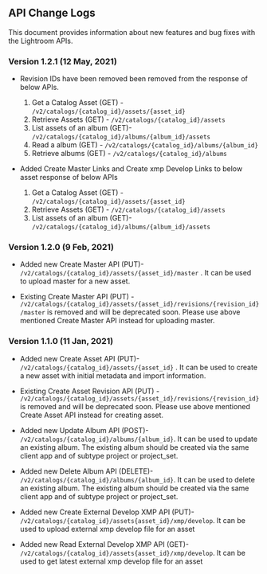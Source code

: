 ## API Change Logs
This document provides information about new features and bug fixes with the Lightroom APIs.

### Version 1.2.1 (12 May, 2021)
- Revision IDs have been removed been removed from the response of below APIs.
   1. Get a Catalog Asset (GET) - `/v2/catalogs/{catalog_id}/assets/{asset_id}`
   2. Retrieve Assets (GET) - `/v2/catalogs/{catalog_id}/assets`
   3. List assets of an album (GET)- `/v2/catalogs/{catalog_id}/albums/{album_id}/assets`
   4. Read a album (GET) - `/v2/catalogs/{catalog_id}/albums/{album_id}`
   5. Retrieve albums (GET) - `/v2/catalogs/{catalog_id}/albums`

- Added Create Master Links and Create xmp Develop Links to below asset response of below APIs
   1. Get a Catalog Asset (GET) - `/v2/catalogs/{catalog_id}/assets/{asset_id}`
   2. Retrieve Assets (GET) - `/v2/catalogs/{catalog_id}/assets`
   3. List assets of an album (GET)- `/v2/catalogs/{catalog_id}/albums/{album_id}/assets`

### Version 1.2.0 (9 Feb, 2021)
- Added new Create Master API (PUT)- `/v2/catalogs/{catalog_id}/assets/{asset_id}/master` . It can be used to upload master for a new asset.

- Existing Create Master API (PUT) - `/v2/catalogs/{catalog_id}/assets/{asset_id}/revisions/{revision_id}/master` is removed and will be deprecated soon. Please use above mentioned Create Master API instead for uploading master.

### Version 1.1.0 (11 Jan, 2021)
- Added new Create Asset API (PUT)- `/v2/catalogs/{catalog_id}/assets/{asset_id}` . It can be used to create a new asset with initial metadata and import information.

- Existing Create Asset Revision API (PUT) - `/v2/catalogs/{catalog_id}/assets/{asset_id}/revisions/{revision_id}` is removed and will be deprecated soon. Please use above mentioned Create Asset API instead for creating asset.

- Added new Update Album API (POST)- `/v2/catalogs/{catalog_id}/albums/{album_id}`. It can be used to update an existing album. The existing album should be created via the same client app and of subtype project or project_set.

- Added new Delete Album API (DELETE)- `/v2/catalogs/{catalog_id}/albums/{album_id}`. It can be used to delete an existing album. The existing album should be created via the same client app and of subtype project or project_set.

- Added new Create External Develop XMP API (PUT)- `/v2/catalogs/{catalog_id}/assets{asset_id}/xmp/develop`. It can be used to upload external xmp develop file for an asset

- Added new Read External Develop XMP API (GET)- `/v2/catalogs/{catalog_id}/assets{asset_id}/xmp/develop`. It can be used to get latest external xmp develop file for an asset